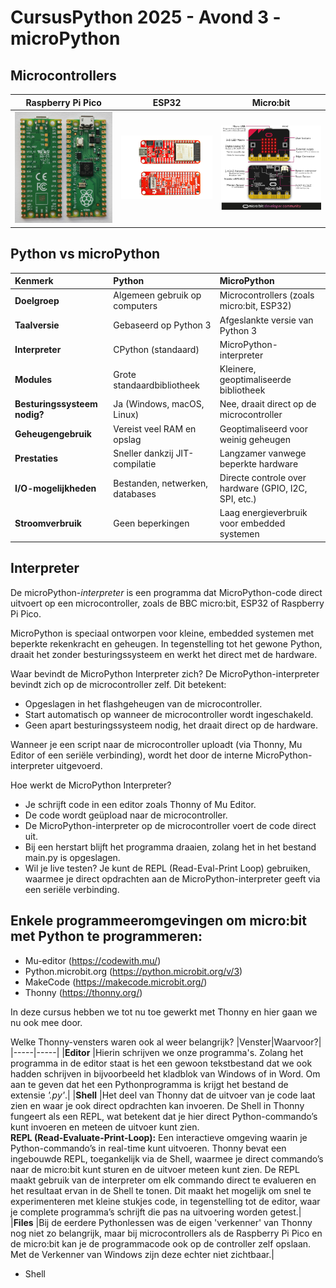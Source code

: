 # CursusPython 2025 - Avond 3 - microPython

## Microcontrollers

|**Raspberry Pi Pico**|**ESP32**|**Micro:bit**|
|----------|----------|----------|
|![RPi Pico](https://github.com/VughtseProgrammeerclub/CursusPython_2025_Avond_3/blob/main/Raspberry_Pi_Pico_top_and_bottom.jpg)|![ESP32](https://github.com/VughtseProgrammeerclub/CursusPython_2025_Avond_3/blob/main/SparkFun-Thing-Plus-ESP32-C6-Top-Bottom.jpg)|![micro:bit](https://github.com/VughtseProgrammeerclub/CursusPython_2025_Avond_3/blob/main/microbit-overview-1-5.png)|

## Python vs microPython
|**Kenmerk**               |**Python**                      |**MicroPython**                   |
|:-------------------------|:-------------------------------|:------------------------------------|
| **Doelgroep**            | Algemeen gebruik op computers  | Microcontrollers (zoals micro:bit, ESP32) |
| **Taalversie**           | Gebaseerd op Python 3          | Afgeslankte versie van Python 3  |
| **Interpreter**          | CPython (standaard)            | MicroPython-interpreter          |
| **Modules**              | Grote standaardbibliotheek     | Kleinere, geoptimaliseerde bibliotheek |
| **Besturingssysteem nodig?** | Ja (Windows, macOS, Linux)   | Nee, draait direct op de microcontroller |
| **Geheugengebruik**      | Vereist veel RAM en opslag     | Geoptimaliseerd voor weinig geheugen |
| **Prestaties**           | Sneller dankzij JIT-compilatie | Langzamer vanwege beperkte hardware |
| **I/O-mogelijkheden**    | Bestanden, netwerken, databases | Directe controle over hardware (GPIO, I2C, SPI, etc.) |
| **Stroomverbruik**       | Geen beperkingen              | Laag energieverbruik voor embedded systemen |

## Interpreter
De microPython-*interpreter* is een programma dat MicroPython-code direct uitvoert op een microcontroller, zoals de BBC micro:bit, ESP32 of Raspberry Pi Pico.

MicroPython is speciaal ontworpen voor kleine, embedded systemen met beperkte rekenkracht en geheugen. In tegenstelling tot het gewone Python, draait het zonder besturingssysteem en werkt het direct met de hardware.

Waar bevindt de MicroPython Interpreter zich?
De MicroPython-interpreter bevindt zich op de microcontroller zelf. Dit betekent:

  - Opgeslagen in het flashgeheugen van de microcontroller.
  - Start automatisch op wanneer de microcontroller wordt ingeschakeld.
  - Geen apart besturingssysteem nodig, het draait direct op de hardware.

Wanneer je een script naar de microcontroller uploadt (via Thonny, Mu Editor of een seriële verbinding), wordt het door de interne MicroPython-interpreter uitgevoerd.

Hoe werkt de MicroPython Interpreter?
- Je schrijft code in een editor zoals Thonny of Mu Editor.
- De code wordt geüpload naar de microcontroller.
- De MicroPython-interpreter op de microcontroller voert de code direct uit.
- Bij een herstart blijft het programma draaien, zolang het in het bestand main.py is opgeslagen.
- Wil je live testen? Je kunt de REPL (Read-Eval-Print Loop) gebruiken, waarmee je direct opdrachten aan de MicroPython-interpreter geeft via een seriële verbinding.

## Enkele programmeeromgevingen om micro:bit met Python te programmeren:
- Mu-editor (https://codewith.mu/)
- Python.microbit.org (https://python.microbit.org/v/3)
- MakeCode (https://makecode.microbit.org/)
- Thonny (https://thonny.org/)

In deze cursus hebben we tot nu toe gewerkt met Thonny en hier gaan we nu ook mee door.

Welke Thonny-vensters waren ook al weer belangrijk?
|Venster|Waarvoor?|
|-----|-----|
|**Editor** |Hierin schrijven we onze programma's. Zolang het programma in de editor staat is het een gewoon tekstbestand dat we ook hadden schrijven in bijvoorbeeld het kladblok van Windows of in Word. Om aan te geven dat het een Pythonprogramma is krijgt het bestand de extensie *'.py'*.|
|**Shell**  |Het deel van Thonny dat de uitvoer van je code laat zien en waar je ook direct opdrachten kan invoeren. De Shell in Thonny fungeert als een REPL, wat betekent dat je hier direct Python-commando’s kunt invoeren en meteen de uitvoer kunt zien. <br>**REPL (Read-Evaluate-Print-Loop):** Een interactieve omgeving waarin je Python-commando’s in real-time kunt uitvoeren. Thonny bevat een ingebouwde REPL, toegankelijk via de Shell, waarmee je direct commando’s naar de micro:bit kunt sturen en de uitvoer meteen kunt zien. De REPL maakt gebruik van de interpreter om elk commando direct te evalueren en het resultaat ervan in de Shell te tonen. Dit maakt het mogelijk om snel te experimenteren met kleine stukjes code, in tegenstelling tot de editor, waar je complete programma’s schrijft die pas na uitvoering worden getest.|
|**Files**  |Bij de eerdere Pythonlessen was de eigen 'verkenner' van Thonny nog niet zo belangrijk, maar bij microcontrollers als de Raspberry Pi Pico en de micro:bit kan je de programmacode ook op de controller zelf opslaan. Met de Verkenner van Windows zijn deze echter niet zichtbaar.|
- Shell
